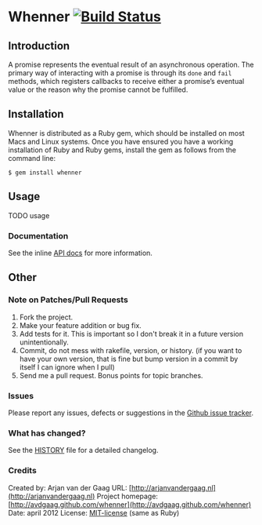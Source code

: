 # Whenner [![Build Status](https://secure.travis-ci.org/avdgaag/whenner.png?branch=master)](http://travis-ci.org/avdgaag/whenner)

## Introduction

A promise represents the eventual result of an asynchronous operation. The
primary way of interacting with a promise is through its `done` and `fail`
methods, which registers callbacks to receive either a promise’s eventual value
or the reason why the promise cannot be fulfilled.

## Installation

Whenner is distributed as a Ruby gem, which should be installed on most Macs and
Linux systems. Once you have ensured you have a working installation of Ruby
and Ruby gems, install the gem as follows from the command line:

    $ gem install whenner

## Usage

TODO usage

### Documentation

See the inline [API
docs](http://rubydoc.info/github/avdgaag/whenner/master/frames) for more
information.

## Other

### Note on Patches/Pull Requests

1. Fork the project.
2. Make your feature addition or bug fix.
3. Add tests for it. This is important so I don't break it in a future version
   unintentionally.
4. Commit, do not mess with rakefile, version, or history. (if you want to have
   your own version, that is fine but bump version in a commit by itself I can
   ignore when I pull)
5. Send me a pull request. Bonus points for topic branches.

### Issues

Please report any issues, defects or suggestions in the [Github issue
tracker](https://github.com/avdgaag/whenner/issues).

### What has changed?

See the [HISTORY](https://github.com/avdgaag/whenner/blob/master/HISTORY.md) file
for a detailed changelog.

### Credits

Created by: Arjan van der Gaag
URL: [http://arjanvandergaag.nl](http://arjanvandergaag.nl)
Project homepage: [http://avdgaag.github.com/whenner](http://avdgaag.github.com/whenner)
Date: april 2012
License: [MIT-license](https://github.com/avdgaag/whenner/blob/master/LICENSE) (same as Ruby)
